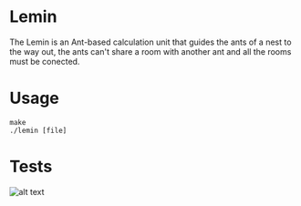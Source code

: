 # Lemin
The Lemin is an Ant-based calculation unit that guides the ants of a nest to the way out, the ants can't share a room with another ant and all the rooms must be conected.

# Usage
```
make
./lemin [file]
```

# Tests
![alt text](.img/test)
